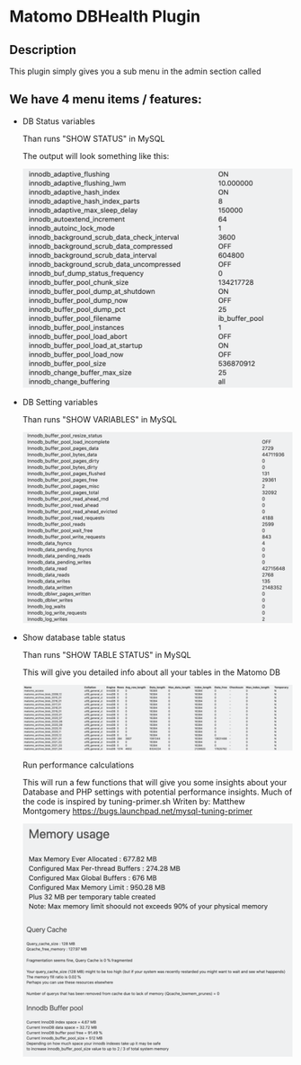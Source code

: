# Matomo DBHealth Plugin

## Description

This plugin simply gives you a sub menu in the admin section called 



## We have 4 menu items / features:
* DB Status variables 

  Than runs "SHOW STATUS" in MySQL

  The output will look something like this:

  <img src="./docs/images/show-status.png" alt="show-status" style="zoom:50%;" />

- DB Setting variables 

  Than runs "SHOW VARIABLES" in MySQL

  <img src="./docs/images/show-variables.png" alt="show-status" style="zoom:50%;" />

- Show database table status 

  Than runs "SHOW TABLE STATUS" in MySQL

  This will give you detailed info about all your tables in the Matomo DB

  <img src="./docs/images/table-status.png" alt="show-status" style="zoom:50%;" />

  Run performance calculations

  This will run a few functions that will give you some insights about your Database and PHP settings with potential performance insights. Much of the code is inspired by tuning-primer.sh Writen by: Matthew Montgomery https://bugs.launchpad.net/mysql-tuning-primer

  <img align="left" src="./docs/images/mem-usage.png" alt="show-status" style="zoom:50%;" />

  <img align="left" src="./docs/images/qcache-buffer-pool.png" alt="show-status" style="zoom:50%;" />